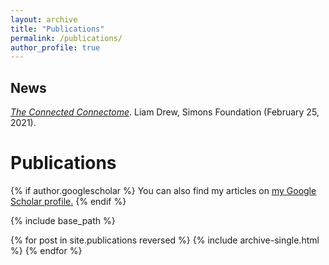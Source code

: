 ```yaml
---
layout: archive
title: "Publications"
permalink: /publications/
author_profile: true
---
```


News
---
[*The Connected Connectome*](https://www.simonsfoundation.org/2021/02/25/the-connected-connectome/). Liam Drew, Simons Foundation (February 25, 2021). 

Publications
======

{% if author.googlescholar %}
  You can also find my articles on <u><a href="{{author.googlescholar}}">my Google Scholar profile</a>.</u>
{% endif %}

{% include base_path %}

{% for post in site.publications reversed %}
  {% include archive-single.html %}
{% endfor %}
